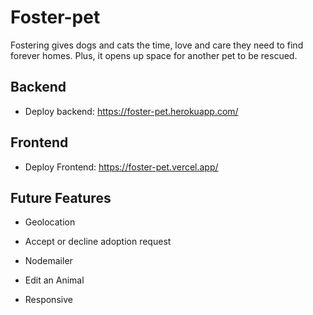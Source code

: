 # Foster-pet

Fostering gives dogs and cats the time, love and care they need to find forever homes. Plus, it opens up space for another pet to be rescued.

## Backend

- Deploy backend: https://foster-pet.herokuapp.com/

## Frontend

- Deploy Frontend: https://foster-pet.vercel.app/

## Future Features

- Geolocation

- Accept or decline adoption request

- Nodemailer

* Edit an Animal

* Responsive
